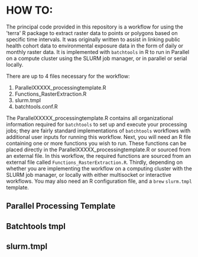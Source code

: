 # HOW TO:
The principal code provided in this repository is a workflow for using the 'terra' R package to extract raster data to points or polygons based on specific time intervals. It was originally written to assist in linking public health cohort data to environmental exposure data in the form of daily or monthly raster data. It is implemented with `batchtools` in R to run in Parallel on a compute cluster using the SLURM job manager, or in parallel or serial locally. 

There are up to 4 files necessary for the workflow:
1. ParallelXXXXX_processingtemplate.R
2. Functions_RasterExtraction.R
3. slurm.tmpl
4. batchtools.conf.R
   
The ParallelXXXXX_processingtemplate.R contains all organizational information required for `batchtools` to set up and execute your processing jobs; they are fairly standard implementations of `batchtools` workflows with additional user inputs for running this workflow. Next, you will need an R file containing one or more functions you wish to run. These functions can be placed directly in the ParallelXXXXX_processingtemplate.R or sourced from an external file. In this workflow, the required functions are sourced from an external file called `Functions_RasterExtraction.R`. Thirdly, depending on whether you are implementing the workflow on a computing cluster with the SLURM job manager, or locally with either multisocket or interactive workflows. You may also need an R configuration file, and a `brew` `slurm.tmpl` template.   

## Parallel Processing Template


## Batchtools tmpl 

## slurm.tmpl
